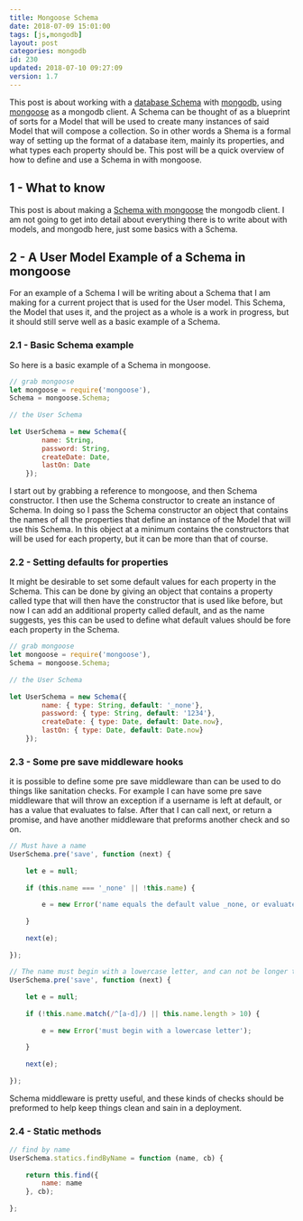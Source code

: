 ```yaml
---
title: Mongoose Schema
date: 2018-07-09 15:01:00
tags: [js,mongodb]
layout: post
categories: mongodb
id: 230
updated: 2018-07-10 09:27:09
version: 1.7
---
```


This post is about working with a [database Schema](https://en.wikipedia.org/wiki/Database_schema) with [mongodb](https://www.mongodb.com/), using [mongoose](http://mongoosejs.com/docs/guide.html) as a mongodb client. A Schema can be thought of as a blueprint of sorts for a Model that will be used to create many instances of said Model that will compose a collection. So in other words a Shema is a formal way of setting up the format of a database item, mainly its properties, and what types each property should be. This post will be a quick overview of how to define and use a Schema in with mongoose.

<!-- more -->

## 1 - What to know

This post is about making a [Schema with mongoose](http://mongoosejs.com/docs/guide.html) the mongodb client. I am not going to get into detail about everything there is to write about with models, and mongodb here, just some basics with a Schema.


## 2 - A User Model Example of a Schema in mongoose

For an example of a Schema I will be writing about a Schema that I am making for a current project that is used for the User model. This Schema, the Model that uses it, and the project as a whole is a work in progress, but it should still serve well as a basic example of a Schema.


### 2.1 - Basic Schema example

So here is a basic example of a Schema in mongoose.

```js
// grab mongoose
let mongoose = require('mongoose'),
Schema = mongoose.Schema;
 
// the User Schema
 
let UserSchema = new Schema({
        name: String,
        password: String,
        createDate: Date,
        lastOn: Date
    });
```

I start out by grabbing a reference to mongoose, and then Schema constructor. I then use the Schema constructor to create an instance of Schema. In doing so I pass the Schema constructor an object that contains the names of all the properties that define an instance of the Model that will use this Schema. In this object at a minimum contains the constructors that will be used for each property, but it can be more than that of course.

### 2.2 - Setting defaults for properties

It might be desirable to set some default values for each property in the Schema. This can be done by giving an object that contains a property called type that will then have the constructor that is used like before, but now I can add an additional property called default, and as the name suggests, yes this can be used to define what default values should be fore each property in the Schema.

```js
// grab mongoose
let mongoose = require('mongoose'),
Schema = mongoose.Schema;
 
// the User Schema
 
let UserSchema = new Schema({
        name: { type: String, default: '_none'},
        password: { type: String, default: '1234'},
        createDate: { type: Date, default: Date.now},
        lastOn: { type: Date, default: Date.now}
    });
```

### 2.3 - Some pre save middleware hooks

it is possible  to define some pre save middleware than can be used to do things like sanitation checks. For example I can have some pre save middleware that will throw an exception if a username is left at default, or has a value that evaluates to false. After that I can call next, or return a promise, and have another middleware that preforms another check and so on.

```js
// Must have a name
UserSchema.pre('save', function (next) {
 
    let e = null;
 
    if (this.name === '_none' || !this.name) {
 
        e = new Error('name equals the default value _none, or evaluates to false');
 
    }
 
    next(e);
 
});
 
// The name must begin with a lowercase letter, and can not be longer than ten chars
UserSchema.pre('save', function (next) {
 
    let e = null;
 
    if (!this.name.match(/^[a-d]/) || this.name.length > 10) {
 
        e = new Error('must begin with a lowercase letter');
 
    }
 
    next(e);
 
});
```

Schema middleware is pretty useful, and these kinds of checks should be preformed to help keep things clean and sain in a deployment.

### 2.4 - Static methods

```js
// find by name
UserSchema.statics.findByName = function (name, cb) {
 
    return this.find({
        name: name
    }, cb);
 
};
```